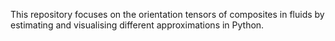 This repository focuses on the orientation tensors of composites in fluids by estimating and visualising different approximations in Python.
